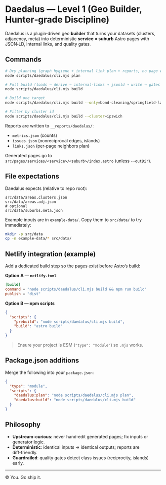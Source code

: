 # Daedalus — Level 1 (Geo Builder, Hunter‑grade Discipline)

Daedalus is a plugin‑driven geo **builder** that turns your datasets (clusters, adjacency, meta) into
deterministic **service × suburb** Astro pages with JSON‑LD, internal links, and quality gates.

## Commands

```bash
# Dry planning (graph hygiene + internal link plan + reports, no page writes)
node scripts/daedalus/cli.mjs plan

# Full build (loads → derive → internal-links → jsonld → write → gates → report)
node scripts/daedalus/cli.mjs build

# Build one target
node scripts/daedalus/cli.mjs build --only=bond-cleaning/springfield-lakes

# Filter by cluster id
node scripts/daedalus/cli.mjs build --cluster=ipswich
```

Reports are written to `__reports/daedalus/`:
- `metrics.json` (counts)
- `issues.json` (nonreciprocal edges, islands)
- `links.json` (per-page neighbors plan)

Generated pages go to `src/pages/services/<service>/<suburb>/index.astro` (unless `--outDir`).

## File expectations

Daedalus expects (relative to repo root):

```
src/data/areas.clusters.json
src/data/areas.adj.json
# optional
src/data/suburbs.meta.json
```

Example inputs are in `example-data/`. Copy them to `src/data/` to try immediately:

```bash
mkdir -p src/data
cp -n example-data/* src/data/
```

## Netlify integration (example)

Add a dedicated build step so the pages exist before Astro’s build:

**Option A — `netlify.toml`**
```toml
[build]
command = "node scripts/daedalus/cli.mjs build && npm run build"
publish = "dist"
```

**Option B — npm scripts**
```json
{
  "scripts": {
    "prebuild": "node scripts/daedalus/cli.mjs build",
    "build": "astro build"
  }
}
```

> Ensure your project is ESM (`"type": "module"`) so `.mjs` works.

## Package.json additions

Merge the following into your `package.json`:
```json
{
  "type": "module",
  "scripts": {
    "daedalus:plan": "node scripts/daedalus/cli.mjs plan",
    "daedalus:build": "node scripts/daedalus/cli.mjs build"
  }
}
```

## Philosophy

- **Upstream‑curious**: never hand‑edit generated pages; fix inputs or generator logic.
- **Deterministic**: identical inputs → identical outputs; reports are diff‑friendly.
- **Guardrailed**: quality gates detect class issues (reciprocity, islands) early.

---

© You. Go ship it.
